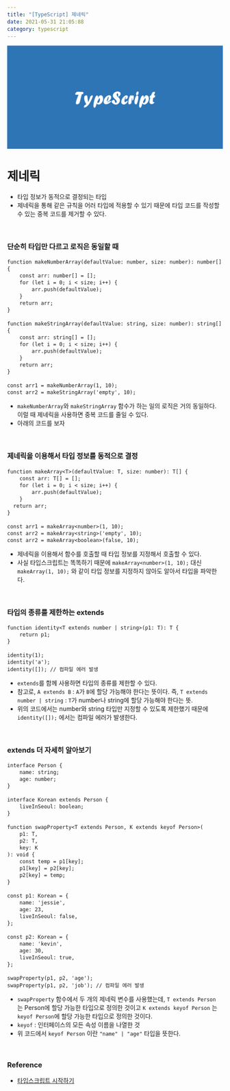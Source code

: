 ```yaml
---
title: "[TypeScript] 제네릭"
date: 2021-05-31 21:05:88
category: typescript
---
```


![](images/typescript.png)

# 제네릭

- 타입 정보가 동적으로 결정되는 타입
- 제네릭을 통해 같은 규칙을 어러 타입에 적용할 수 있기 때문에 타입 코드를 작성할 수 있는 중복 코드를 제거할 수 있다.

<br />

### 단순히 타입만 다르고 로직은 동일할 때

```tsx
function makeNumberArray(defaultValue: number, size: number): number[] {
	const arr: number[] = [];
	for (let i = 0; i < size; i++) {
		arr.push(defaultValue);
	}
	return arr;
}

function makeStringArray(defaultValue: string, size: number): string[] {
	const arr: string[] = [];
	for (let i = 0; i < size; i++) {
		arr.push(defaultValue);
	}
	return arr;
}

const arr1 = makeNumberArray(1, 10);
const arr2 = makeStringArray('empty', 10);
```

- `makeNumberArray`와 `makeStringArray` 함수가 하는 일의 로직은 거의 동일하다. 이럴 때 제네릭을 사용하면 중복 코드를 줄일 수 있다.
- 아래의 코드를 보자

<br />

### 제네릭을 이용해서 타입 정보를 동적으로 결정

```tsx
function makeArray<T>(defaultValue: T, size: number): T[] {
	const arr: T[] = [];
	for (let i = 0; i < size; i++) {
		arr.push(defaultValue);
	}
  return arr;
}

const arr1 = makeArray<number>(1, 10);
const arr2 = makeArray<string>('empty', 10);
const arr2 = makeArray<boolean>(false, 10);
```

- 제네릭을 이용해서 함수를 호출할 때 타입 정보를 지정해서 호출할 수 있다.
- 사실 타입스크립트는 똑똑하기 때문에 `makeArray<number>(1, 10);` 대신 `makeArray(1, 10);` 와 같이 타입 정보를 지정하지 않아도 알아서 타입을 파악한다.

<br />

### 타입의 종류를 제한하는 extends

```tsx
function identity<T extends number | string>(p1: T): T {
	return p1;
}

identity(1);
identity('a');
identity([]); // 컴파일 에러 발생
```

- `extends`를 함께 사용하면 타입의 종류를 제한할 수 있다.
- 참고로, `A extends B` : `A`가 `B`에 할당 가능해야 한다는 뜻이다.
즉, `T extends number | string` : `T`가 number나 string에 할당 가능해야 한다는 뜻.
- 위의 코드에서는 number와 string 타입만 지정할 수 있도록 제한했기 때문에 `identity([]);` 에서는 컴파일 에러가 발생한다.

<br />

### extends 더 자세히 알아보기

```tsx
interface Person {
	name: string;
	age: number;
}

interface Korean extends Person {
	liveInSeoul: boolean;
}

function swapProperty<T extends Person, K extends keyof Person>(
	p1: T,
	p2: T,
	key: K
): void {
	const temp = p1[key];
	p1[key] = p2[key];
	p2[key] = temp;
}

const p1: Korean = {
	name: 'jessie',
	age: 23,
	liveInSeoul: false,
};

const p2: Korean = {
	name: 'kevin',
	age: 30,
	liveInSeoul: true,
};

swapProperty(p1, p2, 'age');
swapProperty(p1, p2, 'job'); // 컴파일 에러 발생
```

- `swapProperty` 함수에서 두 개의 제네릭 변수를 사용했는데, `T extends Person` 는 Person에 할당 가능한 타입으로 정의한 것이고 `K extends keyof Person` 는 `keyof Person`에 할당 가능한 타입으로 정의한 것이다.
- `keyof` : 인터페이스의 모든 속성 이름을 나열한 것
- 위 코드에서 `keyof Person` 이란 `"name" | "age"` 타입을 뜻한다.

<br />

### Reference
- [타입스크립트 시작하기](https://www.inflearn.com/course/%ED%83%80%EC%9E%85%EC%8A%A4%ED%81%AC%EB%A6%BD%ED%8A%B8-%EC%8B%9C%EC%9E%91%ED%95%98%EA%B8%B0/dashboard)
